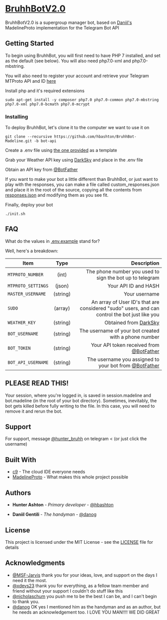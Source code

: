 # [BruhhBotV2.0](https://telegram.me/BruhhBotV2)

BruhhBotV2.0 is a supergroup manager bot, based on [Daniil's](https://github.com/danog/MadelineProto) MadelineProto implementation for the Telegram Bot API

## Getting Started

To begin using BruhhBot, you will first need to have PHP 7 installed, and set as the default (see below). You will also need php7.0-xml and php7.0-mbstring.

You will also need to register your account and retrieve your Telegram MTProto API and ID [here](https://my.telegram.org/apps)

Install php and it's required extensions

```
sudo apt-get install -y composer php7.0 php7.0-common php7.0-mbstring php7.0-xml php7.0-bcmath php7.0-mcrypt
```
### Installing

To deploy BruhhBot, let's clone it to the computer we want to use it on

```
git clone --recursive https://github.com/hbashton/BruhhBot-Madeline.git -b bot-api
```

Create a .env file using [the one provided](.env.example) as a template

Grab your Weather API key using [DarkSky](https://darksky.net/dev/) and place in the .env file

Obtain an API key from [@BotFather](http://telegram.me/botfather)

If you want to make your bot a little different than BruhhBot, or just want to play with the responses, you can make a file called custom_responses.json and place it in the root of the source, copying all the contents from [responses.json](responses.json) and modifying them as you see fit.

Finally, deploy your bot

```
./init.sh
```
## FAQ

What do the values in [.env.example](.env.example) stand for?

Well, here's a breakdown:

| Item          | Type           | Description  |
| ------------- |:--------------:| ------------:|
`MTPROTO_NUMBER` | (int) | The phone number you used to sign the bot up to telegram
`MTPROTO_SETTINGS` | (json) | Your API ID and HASH 
`MASTER_USERNAME` | (string) | Your username
`SUDO` | (array) |An array of User ID's that are considered "sudo" users, and can control the bot just like you
`WEATHER_KEY` | (string) | Obtained from [DarkSky](https://darksky.net/dev/)
`BOT_USERNAME` | (string) | The username of your bot created with a phone number
`BOT_TOKEN` | (string) | Your API token received from [@BotFather](http://telegram.me/botfather)
`BOT_API_USERNAME` | (string) | The username you assigned to your bot from [@BotFather](http://telegram.me/botfather)
## PLEASE READ THIS!

Your session, where you're logged in, is saved in session.madeline and bot.madeline (in the root of your bot directory).
Sometimes, inevitably, the bot gets killed before fully writing to the file. In this case, you will need to remove it and rerun the bot.

## Support

For support, message [@hunter_bruhh](https://telegram.me/hunter_bruhh) on telegram < (or just click the username)

## Built With

* [c9](https://c9.io) - The cloud IDE everyone needs
* [MadelineProto](https://github.com/danog/MadelineProto) - What makes this whole project possible

## Authors

* **Hunter Ashton** - *Primary developer* - [@hbashton](https://github.com/hbashton)

* **Daniil Gentili** - *The handyman* - [@danog](https://github.com/danog)

## License

This project is licensed under the MIT License - see the [LICENSE](LICENSE) file for details

## Acknowledgments

* [@MSF-Jarvis](https://github.com/msf-jarvis) thank you for your ideas, love, and support on the days I need it the most.
* [@xdevs23](https://github.com/xdevs23) thank you for everything, as a fellow team member and friend without your support I couldn't do stuff like this
* [@nicholaschum](https://github.com/nicholaschum) you push me to be the best I can be, and I can't begin to thank you.
* [@danog](https://github.com/danog) OK yes I mentioned him as the handyman and as an author, but he needs an acknowledgement too. I LOVE YOU MAN!!!! WE DID GREAT
